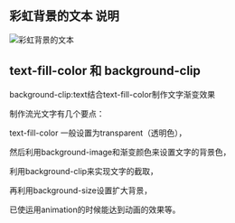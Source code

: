 ## 彩虹背景的文本 说明

![彩虹背景的文本](http://pela5ecqg.bkt.clouddn.com/WechatIMG418.png)

## text-fill-color 和  background-clip
background-clip:text结合text-fill-color制作文字渐变效果

制作流光文字有几个要点：

text-fill-color 一般设置为transparent（透明色），

然后利用background-image和渐变颜色来设置文字的背景色，

利用background-clip来实现文字的截取，

再利用background-size设置扩大背景，

已使运用animation的时候能达到动画的效果等。
